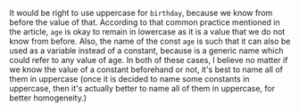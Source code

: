 It would be right to use uppercase for `birthday`, because we know from before
the value of that. According to that common practice mentioned in the article,
`age` is okay to remain in lowercase as it is a value that we do not know from
before. Also, the name of the const `age` is such that it can also be used as a
variable instead of a constant, because is a generic name which could refer to
any value of age. In both of these cases, I believe no matter if we know the
value of a constant beforehand or not, it's best to name all of them in
uppercase (once it is decided to name some constants in uppercase, then it's
actually better to name all of them in uppercase, for better homogeneity.)

